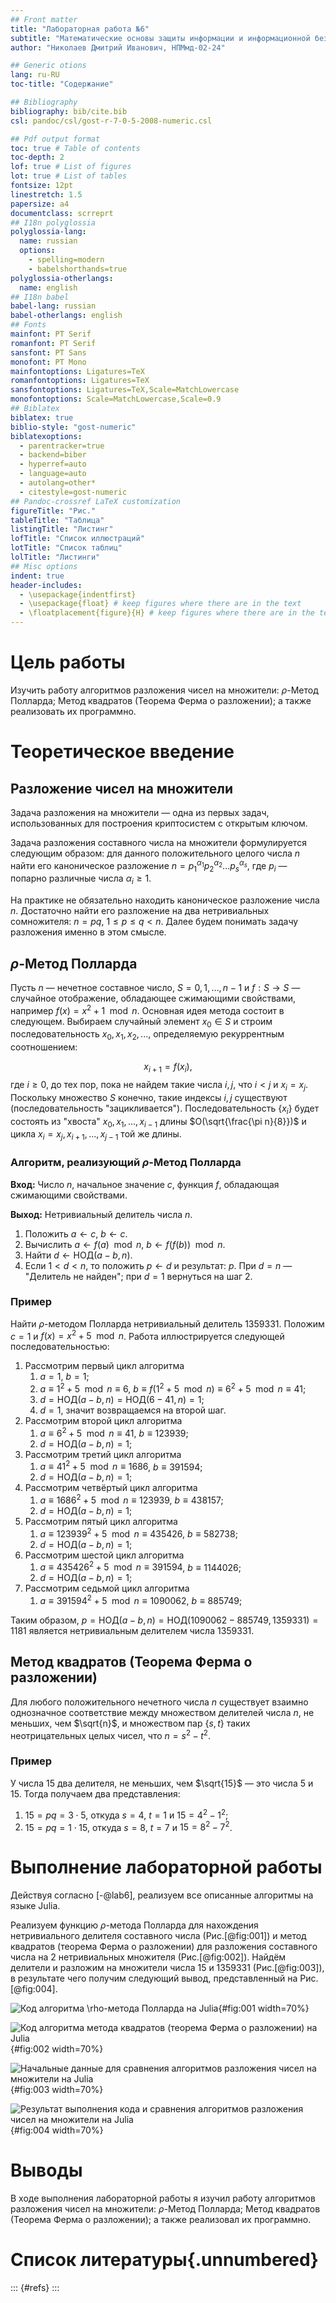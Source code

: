 ```yaml
---
## Front matter
title: "Лабораторная работа №6"
subtitle: "Математические основы защиты информации и информационной безопасности"
author: "Николаев Дмитрий Иванович, НПМмд-02-24"

## Generic otions
lang: ru-RU
toc-title: "Содержание"

## Bibliography
bibliography: bib/cite.bib
csl: pandoc/csl/gost-r-7-0-5-2008-numeric.csl

## Pdf output format
toc: true # Table of contents
toc-depth: 2
lof: true # List of figures
lot: true # List of tables
fontsize: 12pt
linestretch: 1.5
papersize: a4
documentclass: scrreprt
## I18n polyglossia
polyglossia-lang:
  name: russian
  options:
	- spelling=modern
	- babelshorthands=true
polyglossia-otherlangs:
  name: english
## I18n babel
babel-lang: russian
babel-otherlangs: english
## Fonts
mainfont: PT Serif
romanfont: PT Serif
sansfont: PT Sans
monofont: PT Mono
mainfontoptions: Ligatures=TeX
romanfontoptions: Ligatures=TeX
sansfontoptions: Ligatures=TeX,Scale=MatchLowercase
monofontoptions: Scale=MatchLowercase,Scale=0.9
## Biblatex
biblatex: true
biblio-style: "gost-numeric"
biblatexoptions:
  - parentracker=true
  - backend=biber
  - hyperref=auto
  - language=auto
  - autolang=other*
  - citestyle=gost-numeric
## Pandoc-crossref LaTeX customization
figureTitle: "Рис."
tableTitle: "Таблица"
listingTitle: "Листинг"
lofTitle: "Список иллюстраций"
lotTitle: "Список таблиц"
lolTitle: "Листинги"
## Misc options
indent: true
header-includes:
  - \usepackage{indentfirst}
  - \usepackage{float} # keep figures where there are in the text
  - \floatplacement{figure}{H} # keep figures where there are in the text
---
```


# Цель работы

Изучить работу алгоритмов разложения чисел на множители: $\rho$-Метод Полларда; Метод квадратов (Теорема Ферма о разложении); а также реализовать их программно.

# Теоретическое введение

## Разложение чисел на множители

Задача разложения на множители — одна из первых задач, использованных для построения криптосистем с открытым ключом.

Задача разложения составного числа на множители формулируется следующим образом: для данного положительного целого числа $n$ найти его каноническое разложение $n = p_1^{\alpha_1} p_2^{\alpha_2} \dots p_s^{\alpha_s}$, где $p_i$ — попарно различные числа $\alpha_i \geq 1$.

На практике не обязательно находить каноническое разложение числа $n$. Достаточно найти его разложение на два нетривиальных сомножителя: $n = pq$, $1 \leq p \leq q < n$. Далее будем понимать задачу разложения именно в этом смысле.

## $\rho$-Метод Полларда

Пусть $n$ — нечетное составное число, $S = {0, 1, \dots, n - 1}$ и $f: S \to S$ — случайное отображение, обладающее сжимающими свойствами, например $f(x) = x^2 + 1 \mod n$. Основная идея метода состоит в следующем. Выбираем случайный элемент $x_0 \in S$ и строим последовательность $x_0, x_1, x_2, ...$, определяемую рекуррентным соотношением:

$$
x_{i+1} = f(x_i),
$$
где $i \geq 0$, до тех пор, пока не найдем такие числа $i, j$, что $i < j$ и $x_i = x_j$. Поскольку множество $S$ конечно, такие индексы $i, j$ существуют (последовательность "зацикливается"). Последовательность $\{x_i\}$ будет состоять из "хвоста" $x_0, x_1, ..., x_{i-1}$ длины $O(\sqrt{\frac{\pi n}{8}})$ и цикла $x_i = x_j, x_{i+1}, ..., x_{j-1}$ той же длины.

### Алгоритм, реализующий $\rho$-Метод Полларда

**Вход:** Число $n$, начальное значение $c$, функция $f$, обладающая сжимающими свойствами.

**Выход:** Нетривиальный делитель числа $n$.

1. Положить $a \gets c$, $b \gets c$.
2. Вычислить $a \gets f(a) \mod n$, $b \gets f(f(b)) \mod n$.
3. Найти $d \gets \text{НОД}(a - b, n)$.
4. Если $1 < d < n$, то положить $p \gets d$ и результат: $p$. При $d = n$ — "Делитель не найден"; при $d = 1$ вернуться на шаг 2.

### Пример

Найти $\rho$-методом Полларда нетривиальный делитель $1359331$. Положим $c = 1$ и $f(x) = x^2 + 5 \mod n$. Работа иллюстрируется следующей последовательностью:

1. Рассмотрим первый цикл алгоритма
    1. $a = 1$, $b = 1$;
    2. $a \equiv 1^2 + 5 \mod n \equiv 6$, $b \equiv f(1^2 + 5 \mod n) \equiv 6^2 + 5 \mod n \equiv 41$;
    3. $d = \text{НОД}(a - b, n) = \text{НОД}(6 - 41, n) = 1$;
    4. $d = 1$, значит возвращаемся на второй шаг.
2. Рассмотрим второй цикл алгоритма
    1. $a \equiv 6^2 + 5 \mod n \equiv 41$, $b \equiv 123939$;
    2. $d = \text{НОД}(a - b, n) = 1$;
3. Рассмотрим третий цикл алгоритма
    1. $a \equiv 41^2 + 5 \mod n \equiv 1686$, $b \equiv 391594$;
    2. $d = \text{НОД}(a - b, n) = 1$;
4. Рассмотрим четвёртый цикл алгоритма
    1. $a \equiv 1686^2 + 5 \mod n \equiv 123939$, $b \equiv 438157$;
    2. $d = \text{НОД}(a - b, n) = 1$;
5. Рассмотрим пятый цикл алгоритма
    1. $a \equiv 123939^2 + 5 \mod n \equiv 435426$, $b \equiv 582738$;
    2. $d = \text{НОД}(a - b, n) = 1$;
6. Рассмотрим шестой цикл алгоритма
    1. $a \equiv 435426^2 + 5 \mod n \equiv 391594$, $b \equiv 1144026$;
    2. $d = \text{НОД}(a - b, n) = 1$;
7. Рассмотрим седьмой цикл алгоритма
    1. $a \equiv 391594^2 + 5 \mod n \equiv 1090062$, $b \equiv 885749$;

Таким образом, $p = \text{НОД}(a - b, n) = \text{НОД}(1090062 - 885749, 1359331) = 1181$ является нетривиальным делителем числа $1359331$.

## Метод квадратов (Теорема Ферма о разложении)

Для любого положительного нечетного числа $n$ существует взаимно однозначное соответствие между множеством делителей числа $n$, не меньших, чем $\sqrt{n}$, и множеством пар $\{s, t\}$ таких неотрицательных целых чисел, что $n = s^2 - t^2$.

### Пример

У числа $15$ два делителя, не меньших, чем $\sqrt{15}$ — это числа $5$ и $15$. Тогда получаем два представления:

1. $15 = pq = 3 \cdot 5$, откуда $s = 4$, $t = 1$ и $15 = 4^2 - 1^2$;
2. $15 = pq = 1 \cdot 15$, откуда $s = 8$, $t = 7$ и $15 = 8^2 - 7^2$.

# Выполнение лабораторной работы

Действуя согласно [-@lab6], реализуем все описанные алгоритмы на языке Julia.

Реализуем функцию $\rho$-метода Полларда для нахождения нетривиального делителя составного числа (Рис.[@fig:001]) и метод квадратов (теорема Ферма о разложении) для разложения составного числа на 2 нетривиальных множителя (Рис.[@fig:002]). Найдём делители и разложим на множители числа 15 и 1359331 (Рис.[@fig:003]), в результате чего получим следующий вывод, представленный на Рис.[@fig:004].

![Код алгоритма $\rho$-метода Полларда на Julia](image/1.png){#fig:001 width=70%}

![Код алгоритма метода квадратов (теорема Ферма о разложении) на Julia](image/2.png){#fig:002 width=70%}

![Начальные данные для сравнения алгоритмов разложения чисел на множители на Julia](image/3.png){#fig:003 width=70%}

![Результат выполнения кода и сравнения алгоритмов разложения чисел на множители на Julia](image/4.png){#fig:004 width=70%}

# Выводы

В ходе выполнения лабораторной работы я изучил работу алгоритмов разложения чисел на множители: $\rho$-Метод Полларда; Метод квадратов (Теорема Ферма о разложении); а также реализовал их программно.

# Список литературы{.unnumbered}

::: {#refs}
:::
